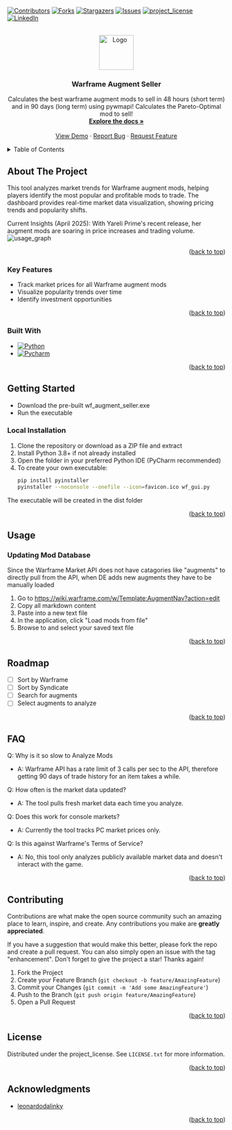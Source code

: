 <!-- Improved compatibility of back to top link: See: https://github.com/othneildrew/Best-README-Template/pull/73 -->
<a id="readme-top"></a>
<!--
*** Thanks for checking out the Best-README-Template. If you have a suggestion
*** that would make this better, please fork the repo and create a pull request
*** or simply open an issue with the tag "enhancement".
*** Don't forget to give the project a star!
*** Thanks again! Now go create something AMAZING! :D
-->



<!-- PROJECT SHIELDS -->
<!--
*** I'm using markdown "reference style" links for readability.
*** Reference links are enclosed in brackets [ ] instead of parentheses ( ).
*** See the bottom of this document for the declaration of the reference variables
*** for contributors-url, forks-url, etc. This is an optional, concise syntax you may use.
*** https://www.markdownguide.org/basic-syntax/#reference-style-links
-->
[![Contributors][contributors-shield]][contributors-url]
[![Forks][forks-shield]][forks-url]
[![Stargazers][stars-shield]][stars-url]
[![Issues][issues-shield]][issues-url]
[![project_license][license-shield]][license-url]
[![LinkedIn][linkedin-shield]][linkedin-url]



<!-- PROJECT LOGO -->
<br />
<div align="center">
  <a href="[https://github.com/github_username/repo_name](https://github.com/nivaRenotS/warframe-augment-seller)">
    <img src="favicon.ico" alt="Logo" width="80" height="80">
  </a>

<h3 align="center">Warframe Augment Seller</h3>

  <p align="center">
    Calculates the best warframe augment mods to sell in 48 hours (short term) and in 90 days (long term) using pywmapi! Calculates the Pareto-Optimal mod to sell!
    <br />
    <a href="https://github.com/github_username/repo_name"><strong>Explore the docs »</strong></a>
    <br />
    <br />
    <a href="https://github.com/github_username/repo_name">View Demo</a>
    &middot;
    <a href="https://github.com/nivaRenotS/warframe-augment-seller/issues/new?labels=bug&template=bug-report---.md">Report Bug</a>
    &middot;
    <a href="https://github.com/nivaRenotS/warframe-augment-seller/issues/new?labels=enhancement&template=feature-request---.md">Request Feature</a>
  </p>
</div>


<!-- TABLE OF CONTENTS -->
<details>
  <summary>Table of Contents</summary>
  <ol>
    <li>
      <a href="#about-the-project">About The Project</a>
      <ul>
        <li><a href="#built-with">Built With</a></li>
      </ul>
    </li>
    <li>
      <a href="#getting-started">Getting Started</a>
      <ul>
        <li><a href="#prerequisites">Prerequisites</a></li>
        <li><a href="#installation">Installation</a></li>
      </ul>
    </li>
    <li><a href="#usage">Usage</a></li>
    <li><a href="#roadmap">Roadmap</a></li>
    <li><a href="#contributing">Contributing</a></li>
    <li><a href="#license">License</a></li>
    <li><a href="#contact">Contact</a></li>
    <li><a href="#acknowledgments">Acknowledgments</a></li>
  </ol>
</details>



<!-- ABOUT THE PROJECT -->
## About The Project
This tool analyzes market trends for Warframe augment mods, helping players identify the most popular and profitable mods to trade. The dashboard provides real-time market data visualization, showing pricing trends and popularity shifts.

Current Insights (April 2025): With Yareli Prime's recent release, her augment mods are soaring in price increases and trading volume. 
![usage_graph](https://github.com/user-attachments/assets/44cf8133-7532-4536-97cf-4c39fc5f9599)


<p align="right">(<a href="#readme-top">back to top</a>)</p>


### Key Features

* Track market prices for all Warframe augment mods
* Visualize popularity trends over time
* Identify investment opportunities

<p align="right">(<a href="#readme-top">back to top</a>)</p>

### Built With

* [![Python][Python.com]][Python-url]
* [![Pycharm][Pycharm.com]][Pycharm-url]

<p align="right">(<a href="#readme-top">back to top</a>)</p>



<!-- GETTING STARTED -->
## Getting Started

* Download the pre-built wf_augment_seller.exe
* Run the executable 


### Local Installation

1. Clone the repository or download as a ZIP file and extract
2. Install Python 3.8+ if not already installed
3. Open the folder in your preferred Python IDE (PyCharm recommended)
4. To create your own executable:
   ```sh
   pip install pyinstaller
   pyinstaller --noconsole --onefile --icon=favicon.ico wf_gui.py
   ```
The executable will be created in the dist folder

<p align="right">(<a href="#readme-top">back to top</a>)</p>



<!-- USAGE EXAMPLES -->
## Usage

### Updating Mod Database

Since the Warframe Market API does not have catagories like "augments" to directly pull from the API, when DE adds new augments they have to be manually loaded

1. Go to https://wiki.warframe.com/w/Template:AugmentNav?action=edit
2. Copy all markdown content
3. Paste into a new text file
4. In the application, click "Load mods from file"
5. Browse to and select your saved text file

<p align="right">(<a href="#readme-top">back to top</a>)</p>



<!-- ROADMAP -->
## Roadmap

- [ ] Sort by Warframe
- [ ] Sort by Syndicate
- [ ] Search for augments
- [ ] Select augments to analyze

<p align="right">(<a href="#readme-top">back to top</a>)</p>

## FAQ

Q: Why is it so slow to Analyze Mods 
* A: Warframe API has a rate limit of 3 calls per sec to the API, therefore getting 90 days of trade history for an item takes a while.

Q: How often is the market data updated?
* A: The tool pulls fresh market data each time you analyze.

Q: Does this work for console markets?
* A: Currently the tool tracks PC market prices only.

Q: Is this against Warframe's Terms of Service?
* A: No, this tool only analyzes publicly available market data and doesn't interact with the game.

<p align="right">(<a href="#readme-top">back to top</a>)</p>

<!-- CONTRIBUTING -->
## Contributing

Contributions are what make the open source community such an amazing place to learn, inspire, and create. Any contributions you make are **greatly appreciated**.

If you have a suggestion that would make this better, please fork the repo and create a pull request. You can also simply open an issue with the tag "enhancement".
Don't forget to give the project a star! Thanks again!

1. Fork the Project
2. Create your Feature Branch (`git checkout -b feature/AmazingFeature`)
3. Commit your Changes (`git commit -m 'Add some AmazingFeature'`)
4. Push to the Branch (`git push origin feature/AmazingFeature`)
5. Open a Pull Request

<p align="right">(<a href="#readme-top">back to top</a>)</p>


<!-- LICENSE -->
## License

Distributed under the project_license. See `LICENSE.txt` for more information.

<p align="right">(<a href="#readme-top">back to top</a>)</p>


<!-- ACKNOWLEDGMENTS -->
## Acknowledgments

* [leonardodalinky](https://github.com/leonardodalinky/pywmapi)

<p align="right">(<a href="#readme-top">back to top</a>)</p>



<!-- MARKDOWN LINKS & IMAGES -->
<!-- https://www.markdownguide.org/basic-syntax/#reference-style-links -->
[contributors-shield]: https://img.shields.io/github/contributors/github_username/repo_name.svg?style=for-the-badge
[contributors-url]: https://github.com/nivaRenotS/warframe-augment-seller/graphs/contributors
[forks-shield]: https://img.shields.io/github/forks/github_username/repo_name.svg?style=for-the-badge
[forks-url]: https://github.com/nivaRenotS/warframe-augment-seller/network/members
[stars-shield]: https://img.shields.io/github/stars/github_username/repo_name.svg?style=for-the-badge
[stars-url]: https://github.com/nivaRenotS/warframe-augment-seller/stargazers
[issues-shield]: https://img.shields.io/github/issues/github_username/repo_name.svg?style=for-the-badge
[issues-url]: https://github.com/nivaRenotS/warframe-augment-seller/issues
[license-shield]: https://img.shields.io/github/license/github_username/repo_name.svg?style=for-the-badge
[license-url]: https://github.com/nivaRenotS/warframe-augment-seller/blob/master/LICENSE.txt
[linkedin-shield]: https://img.shields.io/badge/-LinkedIn-black.svg?style=for-the-badge&logo=linkedin&colorB=555
[linkedin-url]: https://linkedin.com/in/ravinstone121
[product-screenshot]: images/screenshot.png
[Next.js]: https://img.shields.io/badge/next.js-000000?style=for-the-badge&logo=nextdotjs&logoColor=white
[Next-url]: https://nextjs.org/
[React.js]: https://img.shields.io/badge/React-20232A?style=for-the-badge&logo=react&logoColor=61DAFB
[React-url]: https://reactjs.org/
[Vue.js]: https://img.shields.io/badge/Vue.js-35495E?style=for-the-badge&logo=vuedotjs&logoColor=4FC08D
[Vue-url]: https://vuejs.org/
[Angular.io]: https://img.shields.io/badge/Angular-DD0031?style=for-the-badge&logo=angular&logoColor=white
[Angular-url]: https://angular.io/
[Svelte.dev]: https://img.shields.io/badge/Svelte-4A4A55?style=for-the-badge&logo=svelte&logoColor=FF3E00
[Svelte-url]: https://svelte.dev/
[Laravel.com]: https://img.shields.io/badge/Laravel-FF2D20?style=for-the-badge&logo=laravel&logoColor=white
[Laravel-url]: https://laravel.com
[Bootstrap.com]: https://img.shields.io/badge/Bootstrap-563D7C?style=for-the-badge&logo=bootstrap&logoColor=white
[Bootstrap-url]: https://getbootstrap.com
[JQuery.com]: https://img.shields.io/badge/jQuery-0769AD?style=for-the-badge&logo=jquery&logoColor=white
[JQuery-url]: https://jquery.com 
[Python.com]: https://img.shields.io/badge/python-3670A0?style=for-the-badge&logo=python&logoColor=ffdd54
[Python-url]: https://www.python.org/
[PyCharm.com]: https://img.shields.io/badge/pycharm-143?style=for-the-badge&logo=pycharm&logoColor=black&color=black&labelColor=green
[Pycharm-url]: https://www.jetbrains.com/pycharm/
